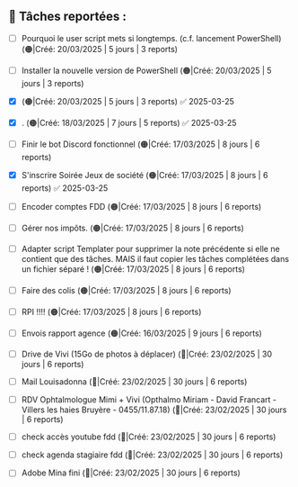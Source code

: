 


## 📌 Tâches reportées :

- [ ] Pourquoi le user script mets si longtemps. (c.f. lancement PowerShell) (🟠|Créé: 20/03/2025 | 5 jours | 3 reports)
- [ ] Installer la nouvelle version de PowerShell (🟠|Créé: 20/03/2025 | 5 jours | 3 reports)
- [x] (🟠|Créé: 20/03/2025 | 5 jours | 3 reports) ✅ 2025-03-25
- [x] . (🟠|Créé: 18/03/2025 | 7 jours | 5 reports) ✅ 2025-03-25
- [ ] Finir le bot Discord fonctionnel (🟠|Créé: 17/03/2025 | 8 jours | 6 reports)
- [x] S'inscrire Soirée Jeux de société (🟠|Créé: 17/03/2025 | 8 jours | 6 reports) ✅ 2025-03-25
- [ ] Encoder comptes FDD (🟠|Créé: 17/03/2025 | 8 jours | 6 reports)
- [ ] Gérer nos impôts. (🟠|Créé: 17/03/2025 | 8 jours | 6 reports)
- [ ] Adapter script Templater pour supprimer la note précédente si elle ne contient que des tâches. MAIS il faut copier les tâches complétées dans un fichier séparé ! (🟠|Créé: 17/03/2025 | 8 jours | 6 reports)
- [ ] Faire des colis (🟠|Créé: 17/03/2025 | 8 jours | 6 reports)
- [ ] RPI !!!! (🟠|Créé: 17/03/2025 | 8 jours | 6 reports)
- [ ] Envois rapport agence (🟠|Créé: 16/03/2025 | 9 jours | 6 reports)
- [ ] Drive de Vivi (15Go de photos à déplacer) (🔴|Créé: 23/02/2025 | 30 jours | 6 reports)
- [ ] Mail Louisadonna (🔴|Créé: 23/02/2025 | 30 jours | 6 reports)
- [ ] RDV Ophtalmologue Mimi + Vivi (Opthalmo Miriam - David Francart - Villers les haies Bruyère - 0455/11.87.18) (🔴|Créé: 23/02/2025 | 30 jours | 6 reports)
- [ ] check accès youtube fdd (🔴|Créé: 23/02/2025 | 30 jours | 6 reports)
- [ ] check agenda stagiaire fdd (🔴|Créé: 23/02/2025 | 30 jours | 6 reports)
- [ ] Adobe Mina fini (🔴|Créé: 23/02/2025 | 30 jours | 6 reports)


